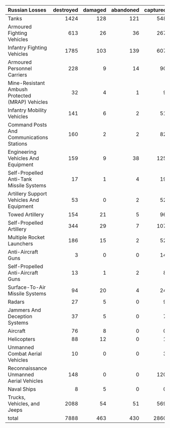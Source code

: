 | Russian Losses                                   |   destroyed |   damaged |   abandoned |   captured |   total |
|:-------------------------------------------------|------------:|----------:|------------:|-----------:|--------:|
| Tanks                                            |        1424 |       128 |         121 |        548 |    2221 |
| Armoured Fighting Vehicles                       |         613 |        26 |          36 |        267 |     942 |
| Infantry Fighting Vehicles                       |        1785 |       103 |         139 |        607 |    2634 |
| Armoured Personnel Carriers                      |         228 |         9 |          14 |         90 |     341 |
| Mine-Resistant Ambush Protected  (MRAP) Vehicles |          32 |         4 |           1 |          9 |      46 |
| Infantry Mobility Vehicles                       |         141 |         6 |           2 |         51 |     200 |
| Command Posts And Communications Stations        |         160 |         2 |           2 |         82 |     246 |
| Engineering Vehicles And Equipment               |         159 |         9 |          38 |        125 |     331 |
| Self-Propelled Anti-Tank Missile Systems         |          17 |         1 |           4 |         19 |      41 |
| Artillery Support Vehicles And Equipment         |          53 |         0 |           2 |         52 |     107 |
| Towed Artillery                                  |         154 |        21 |           5 |         96 |     276 |
| Self-Propelled Artillery                         |         344 |        29 |           7 |        107 |     487 |
| Multiple Rocket Launchers                        |         186 |        15 |           2 |         52 |     255 |
| Anti-Aircraft Guns                               |           3 |         0 |           0 |         14 |      17 |
| Self-Propelled Anti-Aircraft Guns                |          13 |         1 |           2 |          8 |      24 |
| Surface-To-Air Missile Systems                   |          94 |        20 |           4 |         24 |     142 |
| Radars                                           |          27 |         5 |           0 |          9 |      41 |
| Jammers And Deception Systems                    |          37 |         5 |           0 |          7 |      49 |
| Aircraft                                         |          76 |         8 |           0 |          0 |      84 |
| Helicopters                                      |          88 |        12 |           0 |          1 |     101 |
| Unmanned Combat Aerial Vehicles                  |          10 |         0 |           0 |          3 |      13 |
| Reconnaissance Unmanned Aerial Vehicles          |         148 |         0 |           0 |        120 |     268 |
| Naval Ships                                      |           8 |         5 |           0 |          0 |      13 |
| Trucks, Vehicles, and Jeeps                      |        2088 |        54 |          51 |        569 |    2762 |
| total                                            |        7888 |       463 |         430 |       2860 |   11641 |
